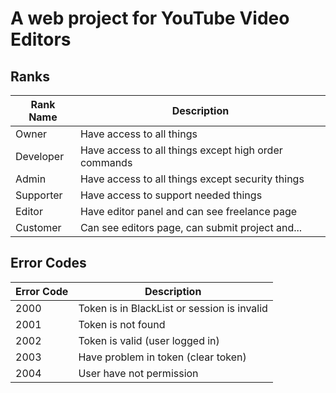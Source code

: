 # A web project for YouTube Video Editors

## Ranks
| Rank Name | Description |
| --- | --- |
| Owner | Have access to all things |
| Developer | Have access to all things except high order commands |
| Admin | Have access to all things except security things |
| Supporter | Have access to support needed things |
| Editor | Have editor panel and can see freelance page |
| Customer | Can see editors page, can submit project and... |

## Error Codes
| Error Code | Description |
| --- | --- |
| 2000 | Token is in BlackList or session is invalid |
| 2001 | Token is not found |
| 2002 | Token is valid (user logged in) |
| 2003 | Have problem in token (clear token) |
| 2004 | User have not permission |